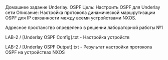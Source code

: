 Домашнее задание Underlay. OSPF
Цель: Настроить OSPF для Underlay сети
Описание: Настройка протокола динамической маршрутизации OSPF для IP связанности между всеми устройствами NXOS.

Адресное простанство определено в решении лабораторной работы №1

LAB-2 / [Underlay OSPF Config].txt - Настройка устройств

LAB-2 / [Underlay OSPF Output].txt - Результат настройки протокола OSPF на устройствах NXOS
